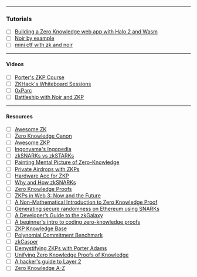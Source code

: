 ------

### Tutorials
- [ ] [Building a Zero Knowledge web app with Halo 2 and Wasm](https://medium.com/@yujiangtham/building-a-zero-knowledge-web-app-with-halo-2-and-wasm-part-1-80858c8d16ee)
- [ ] [Noir by example](https://t.co/z4u6S7zDQz)
- [ ] [mini ctf with zk and noir](https://t.co/qahTE4OjR7)

---

#### Videos
- [ ] [Porter's ZKP Course](https://www.youtube.com/watch?v=-2qHqfqPeR8)
- [ ] [ZKHack's Whiteboard Sessions](https://zkhack.dev/whiteboard/)
- [ ] [0xParc](https://learn.0xparc.org/circom/)
- [ ] [Battleship with Noir and ZKP](https://www.youtube.com/playlist?list=PLWACGbvIsEgnR2aUCr9i-PpmTVhF5Zuik)

----

#### Resources
- [ ] [Awesome ZK](https://github.com/ventali/awesome-zk)
- [ ] [Zero Knowledge Canon](https://a16zcrypto.com/posts/article/zero-knowledge-canon/)
- [ ] [Awesome ZKP](https://github.com/matter-labs/awesome-zero-knowledge-proofs)
- [ ] [Ingonyama's Ingopedia](https://ingonyama-zk.github.io/ingopedia/)
- [ ] [zkSNARKs vs zkSTARKs](https://t.co/apMCcTwc1D)
- [ ] [Painting Mental Picture of Zero-Knowledge](https://t.co/InhsygkW8D)
- [ ] [Private Airdrops with ZKPs](https://t.co/Ms5F0lzIEj)
- [ ] [Hardware Acc for ZKP](https://t.co/CNVEwYEcW3)
- [ ] [Why and How zkSNARKs](https://t.co/DszWHOIEo7)
- [ ] [Zero Knowledge Proofs](https://t.co/SZJ34DnIPk)
- [ ] [ZKPs in Web 3: Now and the Future](https://t.co/jrRtM5aCsd)
- [ ] [A Non-Mathematical Introduction to Zero Knowledge Proof](https://t.co/Hk53s9eSc4)
- [ ] [Generating secure randomness on Ethereum using SNARKs](https://t.co/ixoN9NVTiI)
- [ ] [A Developer’s Guide to the zkGalaxy](https://t.co/995Wb9npxd)
- [ ] [A beginner's intro to coding zero-knowledge proofs](https://dev.to/spalladino/a-beginners-intro-to-coding-zero-knowledge-proofs-c56)
- [ ] [ZKP Knowledge Base](https://kb.delendum.xyz/)
- [ ] [Polynomial Commitment Benchmark](https://xn--2-umb.com/23/pc-bench/index.html)
- [ ] [zkCasper](https://t.co/P36sXH5eIq)
- [ ] [Demystifying ZKPs with Porter Adams](https://t.co/EeInDIEQED)
- [ ] [Unifying Zero Knowledge Proofs of Knowledge](https://t.co/An6IKOHb8i)
- [ ] [A hacker's guide to Layer 2](https://t.co/YZ5rKCf3af)
- [ ] [Zero Knowledge A-Z](https://telegra.ph/ZK-SNARKs-VS-ZK-STARKs-01-10)
